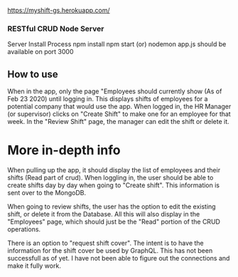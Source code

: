 https://myshift-gs.herokuapp.com/

### RESTful CRUD Node Server
Server Install Process
npm install
npm start (or) nodemon app.js
should be available on port 3000

## How to use
When in the app, only the page "Employees should currently show (As of Feb 23 2020) until logging in. This displays shifts of employees for a potential company that would use the app.
 When logged in, the HR Manager (or supervisor) clicks on "Create Shift" to make one for an employee for that week. In the "Review Shift" page, the manager can edit the shift or delete it. 


# More in-depth info
When pulling up the app, it should display the list of employees and their shifts (Read part of crud). When loggling in, the user should be able to create shifts day by day when going to "Create shift". This information is sent over to the MongoDB. 

When going to review shifts, the user has the option to edit the existing shift, or delete it from the Database. All this will also display in the "Employees" page, which should just be the "Read" portion of the CRUD operations.

There is an option to "request shift cover". The intent is to have the information for the shift cover be used by GraphQL. This has not been successfull as of yet. I have not been able to figure out the connections and make it fully work. 